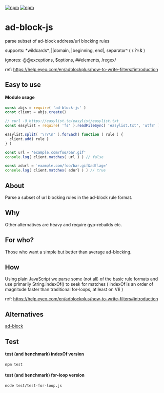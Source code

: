 [![npm](https://img.shields.io/npm/v/ad-block-js.svg?maxAge=3600&style=flat-square)](https://www.npmjs.com/package/ad-block-js)
[![npm](https://img.shields.io/npm/l/ad-block-js.svg?maxAge=3600&style=flat-square)](https://github.com/talmobi/ad-block-js/blob/master/LICENSE)

#  ad-block-js
parse subset of ad-block address/url blocking rules

supports: \*wildcards\*, ||domain, |beginning, end|, separator^ ( /:?=& )

ignores: @@exceptions, $options, ##elements, /regex/

ref: https://help.eyeo.com/en/adblockplus/how-to-write-filters#introduction

## Easy to use

#### Module usage
```javascript
const abjs = require( 'ad-block-js' )
const client = abjs.create()

// curl -O https://easylist.to/easylist/easylist.txt
const easylist = require( 'fs' ).readFileSync( 'easylist.txt', 'utf8' )

easylist.split( '\r?\n' ).forEach( function ( rule ) {
  client.add( rule )
} )

const url = 'example.com/foo/bar.gif'
console.log( client.matches( url ) ) // false

const adurl = 'example.com/foo/bar.gif&adflag='
console.log( client.matches( adurl ) ) // true
```

## About
Parse a subset of url blocking rules in the ad-block rule format.

## Why
Other alternatives are heavy and require gyp-rebuilds etc.

## For who?
Those who want a simple but better than average ad-blocking.

## How
Using plain JavaScript we parse some (not all) of the basic rule formats
and use primarily String.indexOf() to seek for matches ( indexOf
is an order of magnitude faster than traditional for-loops,
at least on V8 )

ref: https://help.eyeo.com/en/adblockplus/how-to-write-filters#introduction

## Alternatives
[ad-block](https://www.npmjs.com/package/ad-block)

## Test

#### test (and benchmark) indexOf version
```
npm test
```

#### test (and benchmark) for-loop version
```
node test/test-for-loop.js
```


